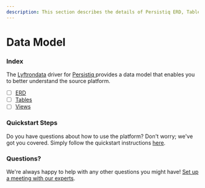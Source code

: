 ```yaml
---
description: This section describes the details of Persistiq ERD, Tables, and Views.
---
```


# Data Model

### Index

The  [Lyftrondata](https://www.lyftrondata.com/) driver for [Persistiq](https://www.lyftrondata.com/integration/persistiq/)[ ](https://www.lyftrondata.com/integration/persistiq/)provides a data model that enables you to better understand the source platform.

* [ ] [ERD](../../../marketing-analytics/persistiq/data-model/erd.md)
* [ ] [Tables](../../../marketing-analytics/persistiq/data-model/tables.md)
* [ ] [Views](../../../marketing-analytics/persistiq/data-model/views.md)

### Quickstart Steps

Do you have questions about how to use the platform? Don't worry; we've got you covered. Simply follow the quickstart instructions [here](../../../../quickstart-steps.md).

### Questions? <a href="#questions" id="questions"></a>

We're always happy to help with any other questions you might have! [Set up a meeting with our experts](https://www.lyftrondata.com/book-a-meeting/).

